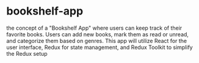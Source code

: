 # bookshelf-app
the concept of a "Bookshelf App" where users can keep track of their favorite books. Users can add new books, mark them as read or unread, and categorize them based on genres. This app will utilize React for the user interface, Redux for state management, and Redux Toolkit to simplify the Redux setup
